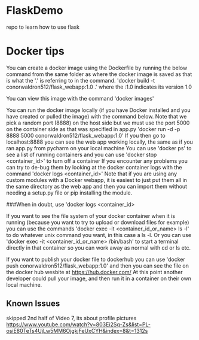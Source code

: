 # FlaskDemo
repo to learn how to use flask

# Docker tips
You can create a docker image using the Dockerfile by running the below command from the same folder as where the docker image is saved as that is what the '.' is referring to in the command. 'docker build -t conorwaldron512/flask_webapp:1.0 .' where the :1.0 indicates its version 1.0

You can view this image with the command 'docker images'

You can run the docker image locally (if you have Docker installed and you have created or pulled the image) with the command below. Note that we pick a random port (8888) on the host side but we must use the port 5000 on the container side as that was specified in app.py 'docker run -d -p 8888:5000 conorwaldron512/flask_webapp:1.0' If you then go to localhost:8888 you can see the web app working locally, the same as if you ran app.py from pycharm on your local machine You can use 'docker ps' to see a list of running containers and you can use 'docker stop <container_id>' to turn off a container If you encounter any problems you can try to de-bug them by looking at the docker container logs with the command 'docker logs <container_id>' Note that if you are using any custom modules with a Docker webapp, it is easiest to just put them all in the same directory as the web app and then you can import them without needing a setup.py file or pip installing the module.

###When in doubt, use 'docker logs <container_id>

If you want to see the file system of your docker container when it is running (because you want to try to upload or download files for example) you can use the commands 'docker exec -it <container_id_or_name> ls -l' to do whatever unix command you want, in this case a ls -l. Or you can use 'docker exec -it <container_id_or_name> /bin/bash' to start a terminal directly in that container so you can work away as normal with cd or ls etc.

If you want to publish your docker file to dockerhub you can use 'docker push conorwaldron512/flask_webapp:1.0' and then you can see the file on the docker hub wesbite at https://hub.docker.com/ At this point another developer could pull your image, and then run it in a container on their own local machine.

## Known Issues
skipped 2nd half of Video 7, its about profile pictures
https://www.youtube.com/watch?v=803Ei2Sq-Zs&list=PL-osiE80TeTs4UjLw5MM6OjgkjFeUxCYH&index=8&t=1312s